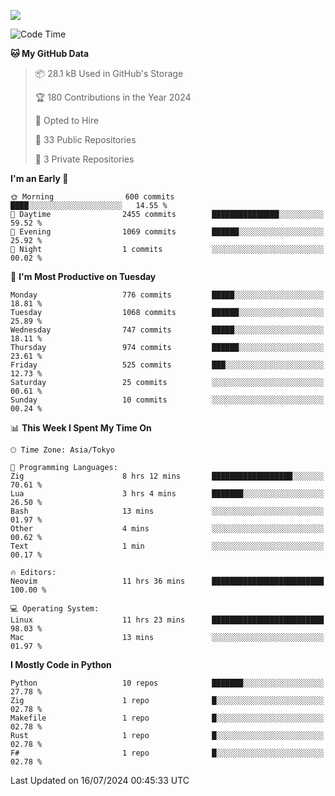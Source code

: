 ![](https://komarev.com/ghpvc/?username=kitagawa-hr)

<!--START_SECTION:waka-->
![Code Time](http://img.shields.io/badge/Code%20Time-945%20hrs%2016%20mins-blue)

**🐱 My GitHub Data** 

> 📦 28.1 kB Used in GitHub's Storage 
 > 
> 🏆 180 Contributions in the Year 2024
 > 
> 💼 Opted to Hire
 > 
> 📜 33 Public Repositories 
 > 
> 🔑 3 Private Repositories 
 > 
**I'm an Early 🐤** 

```text
🌞 Morning                600 commits         ████░░░░░░░░░░░░░░░░░░░░░   14.55 % 
🌆 Daytime                2455 commits        ███████████████░░░░░░░░░░   59.52 % 
🌃 Evening                1069 commits        ██████░░░░░░░░░░░░░░░░░░░   25.92 % 
🌙 Night                  1 commits           ░░░░░░░░░░░░░░░░░░░░░░░░░   00.02 % 
```
📅 **I'm Most Productive on Tuesday** 

```text
Monday                   776 commits         █████░░░░░░░░░░░░░░░░░░░░   18.81 % 
Tuesday                  1068 commits        ██████░░░░░░░░░░░░░░░░░░░   25.89 % 
Wednesday                747 commits         █████░░░░░░░░░░░░░░░░░░░░   18.11 % 
Thursday                 974 commits         ██████░░░░░░░░░░░░░░░░░░░   23.61 % 
Friday                   525 commits         ███░░░░░░░░░░░░░░░░░░░░░░   12.73 % 
Saturday                 25 commits          ░░░░░░░░░░░░░░░░░░░░░░░░░   00.61 % 
Sunday                   10 commits          ░░░░░░░░░░░░░░░░░░░░░░░░░   00.24 % 
```


📊 **This Week I Spent My Time On** 

```text
🕑︎ Time Zone: Asia/Tokyo

💬 Programming Languages: 
Zig                      8 hrs 12 mins       ██████████████████░░░░░░░   70.61 % 
Lua                      3 hrs 4 mins        ███████░░░░░░░░░░░░░░░░░░   26.50 % 
Bash                     13 mins             ░░░░░░░░░░░░░░░░░░░░░░░░░   01.97 % 
Other                    4 mins              ░░░░░░░░░░░░░░░░░░░░░░░░░   00.62 % 
Text                     1 min               ░░░░░░░░░░░░░░░░░░░░░░░░░   00.17 % 

🔥 Editors: 
Neovim                   11 hrs 36 mins      █████████████████████████   100.00 % 

💻 Operating System: 
Linux                    11 hrs 23 mins      █████████████████████████   98.03 % 
Mac                      13 mins             ░░░░░░░░░░░░░░░░░░░░░░░░░   01.97 % 
```

**I Mostly Code in Python** 

```text
Python                   10 repos            ███████░░░░░░░░░░░░░░░░░░   27.78 % 
Zig                      1 repo              █░░░░░░░░░░░░░░░░░░░░░░░░   02.78 % 
Makefile                 1 repo              █░░░░░░░░░░░░░░░░░░░░░░░░   02.78 % 
Rust                     1 repo              █░░░░░░░░░░░░░░░░░░░░░░░░   02.78 % 
F#                       1 repo              █░░░░░░░░░░░░░░░░░░░░░░░░   02.78 % 
```




 Last Updated on 16/07/2024 00:45:33 UTC
<!--END_SECTION:waka-->
